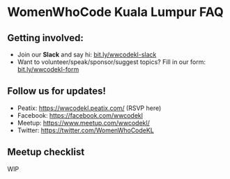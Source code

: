 # WomenWhoCode Kuala Lumpur FAQ

## Getting involved:
- Join our **Slack** and say hi: [bit.ly/wwcodekl-slack](bit.ly/wwcodekl-slack)
- Want to volunteer/speak/sponsor/suggest topics? Fill in our form: [bit.ly/wwcodekl-form](bit.ly/wwcodekl-form)

## Follow us for updates!
- Peatix: https://wwcodekl.peatix.com/ (RSVP here)
- Facebook: https://facebook.com/wwcodekl
- Meetup: https://www.meetup.com/wwcodekl/
- Twitter: https://twitter.com/WomenWhoCodeKL

## Meetup checklist
WIP
